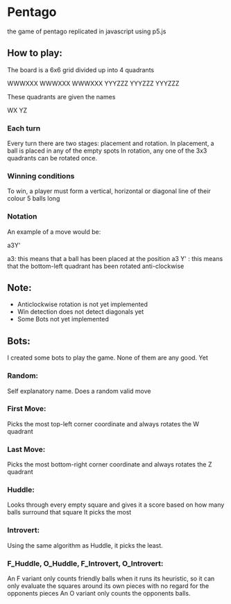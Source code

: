 # Pentago
 the game of pentago replicated in javascript using p5.js

## How to play:
The board is a 6x6 grid divided up into 4 quadrants

WWWXXX
WWWXXX
WWWXXX
YYYZZZ
YYYZZZ
YYYZZZ

These quadrants are given the names

WX
YZ

### Each turn
Every turn there are two stages: placement and rotation.
In placement, a ball is placed in any of the empty spots
In rotation, any one of the 3x3 quadrants can be rotated once.

### Winning conditions
To win, a player must form a vertical, horizontal or diagonal line of their colour 5 balls long

### Notation
An example of a move would be:

a3Y'

a3: this means that a ball has been placed at the position a3
Y' : this means that the bottom-left quadrant has been rotated anti-clockwise

## Note:
- Anticlockwise rotation is not yet implemented
- Win detection does not detect diagonals yet
- Some Bots not yet implemented

## Bots:
I created some bots to play the game. None of them are any good. Yet

### Random:
Self explanatory name. Does a random valid move
### First Move:
Picks the most top-left corner coordinate and always rotates the W quadrant
### Last Move:
Picks the most bottom-right corner coordinate and always rotates the Z quadrant
### Huddle:
Looks through every empty square and gives it a score based on how many balls surround that square
It picks the most
### Introvert:
Using the same algorithm as Huddle, it picks the least.
### F_Huddle, O_Huddle, F_Introvert, O_Introvert:
An F variant only counts friendly balls when it runs its heuristic, so it can only evaluate the squares around its own pieces with no regard for the opponents pieces
An O variant only counts the opponents balls.
